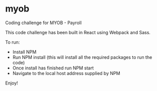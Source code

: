 # myob
Coding challenge for MYOB - Payroll

This code challenge has been built in React using Webpack and Sass. 

To run:
  - Install NPM
  - Run NPM install (this will install all the required packages to run the code)
  - Once install has finished run NPM start
  - Navigate to the local host address supplied by NPM
  
  Enjoy!

